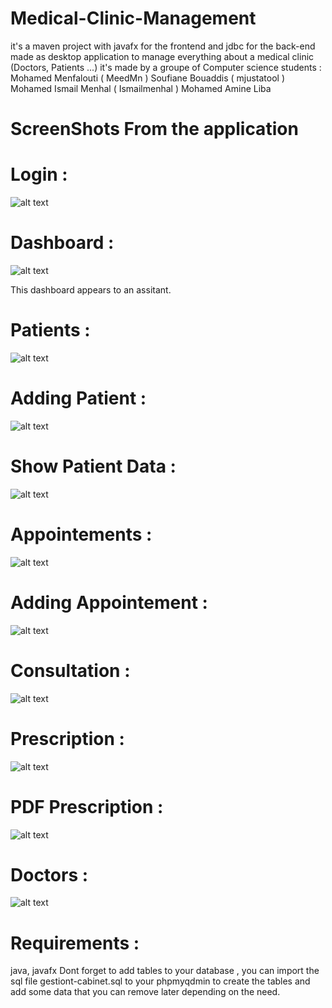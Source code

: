 # Medical-Clinic-Management
it's a maven project with javafx for the frontend and jdbc for the back-end made as desktop application to manage everything about a medical clinic (Doctors, Patients ...)
it's made by a groupe of Computer science students :
Mohamed Menfalouti ( MeedMn )
Soufiane Bouaddis ( mjustatool )
Mohamed Ismail Menhal ( Ismailmenhal )
Mohamed Amine Liba

# ScreenShots From the application

# Login :
![alt text](https://github.com/MeedMn/Medical-Clinic-Management/blob/8cfd5ff9d9d82df07efe65422fbb452e5d1608e5/screenshots/Login.jpg)

# Dashboard :
![alt text](https://github.com/MeedMn/Medical-Clinic-Management/blob/8cfd5ff9d9d82df07efe65422fbb452e5d1608e5/screenshots/Dashboard.jpg)

This dashboard appears to an assitant.

# Patients :
![alt text](https://github.com/MeedMn/Medical-Clinic-Management/blob/8cfd5ff9d9d82df07efe65422fbb452e5d1608e5/screenshots/Patients.jpg)

# Adding Patient :
![alt text](https://github.com/MeedMn/Medical-Clinic-Management/blob/8cfd5ff9d9d82df07efe65422fbb452e5d1608e5/screenshots/AddPatients.jpg)

# Show Patient Data :
![alt text](https://github.com/MeedMn/Medical-Clinic-Management/blob/8cfd5ff9d9d82df07efe65422fbb452e5d1608e5/screenshots/ShowPatientData.jpg)

# Appointements :
![alt text](https://github.com/MeedMn/Medical-Clinic-Management/blob/8cfd5ff9d9d82df07efe65422fbb452e5d1608e5/screenshots/RendezVous.jpg)

# Adding Appointement :
![alt text](https://github.com/MeedMn/Medical-Clinic-Management/blob/8cfd5ff9d9d82df07efe65422fbb452e5d1608e5/screenshots/AjouterRendezVous.jpg)

# Consultation :
![alt text](https://github.com/MeedMn/Medical-Clinic-Management/blob/8cfd5ff9d9d82df07efe65422fbb452e5d1608e5/screenshots/Consultations.jpg)

# Prescription :
![alt text](https://github.com/MeedMn/Medical-Clinic-Management/blob/8cfd5ff9d9d82df07efe65422fbb452e5d1608e5/screenshots/Ordonnance.jpg)

# PDF Prescription :
![alt text](https://github.com/MeedMn/Medical-Clinic-Management/blob/8cfd5ff9d9d82df07efe65422fbb452e5d1608e5/screenshots/ExempleOrdonnance.jpg)

# Doctors :
![alt text](https://github.com/MeedMn/Medical-Clinic-Management/blob/8cfd5ff9d9d82df07efe65422fbb452e5d1608e5/screenshots/Doctors.jpg)

# Requirements :
java, javafx
Dont forget to add tables to your database , you can import the sql file gestiont-cabinet.sql to your phpmyqdmin to create the tables and add some data that you can remove later depending on the need.
